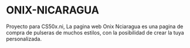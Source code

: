 # ONIX-NICARAGUA
Proyecto para CS50x.ni, La pagina web Onix Nciaragua es una pagina de compra de pulseras de muchos estilos, con la posibilidad de crear la tuya personalizada. 
